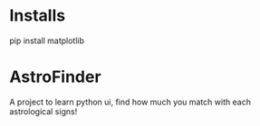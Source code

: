 # Installs
pip install matplotlib

# AstroFinder
A project to learn python ui, find how much you match with each astrological signs!
